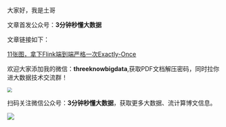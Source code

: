 大家好，我是土哥

文章首发公众号：**3分钟秒懂大数据**

文章链接如下：

[11张图，拿下Flink端到端严格一次Exactly-Once](https://mp.weixin.qq.com/s?__biz=Mzg5NDY3NzIwMA==&mid=2247497224&idx=1&sn=8654d025accb3e2bbc6978f1801d3b66&chksm=c0194fb7f76ec6a1cd7b8cb007bec4c2f05c2e15155d238c48eac9d3c893ff921df895ade082&token=299008056&lang=zh_CN#rd)

欢迎大家添加我的微信：**threeknowbigdata**,获取PDF文档解压密码，同时拉你进大数据技术交流群！


<img src="https://files.mdnice.com/user/19005/0b6a4942-feba-4469-b59e-6e467d19d59e.png" style="zoom:67%;" />

扫码关注微信公众号：**3分钟秒懂大数据**，获取更多大数据、流计算博文信息。


![](https://files.mdnice.com/user/19005/9b74646c-5950-4a72-ba53-f3755c6ed667.png)




